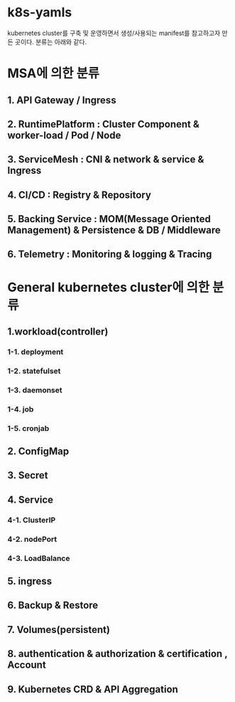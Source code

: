 # k8s-yamls

kubernetes cluster를 구축 및 운영하면서 생성/사용되는 manifest를 참고하고자 만든 곳이다.
분류는 아래와 같다.

# MSA에 의한 분류
## 1. API Gateway / Ingress 
## 2. RuntimePlatform : Cluster Component & worker-load / Pod / Node
## 3. ServiceMesh : CNI & network & service & Ingress
## 4. CI/CD : Registry & Repository
## 5. Backing Service : MOM(Message Oriented Management) & Persistence & DB / Middleware
## 6. Telemetry : Monitoring & logging & Tracing


# General kubernetes cluster에 의한 분류
## 1.workload(controller)
### 1-1. deployment
### 1-2. statefulset 
### 1-3. daemonset
### 1-4. job
### 1-5. cronjab

## 2. ConfigMap

## 3. Secret

## 4. Service
### 4-1. ClusterIP
### 4-2. nodePort
### 4-3. LoadBalance

## 5. ingress

## 6. Backup & Restore

## 7. Volumes(persistent)

## 8. authentication & authorization & certification , Account

## 9. Kubernetes CRD & API Aggregation
